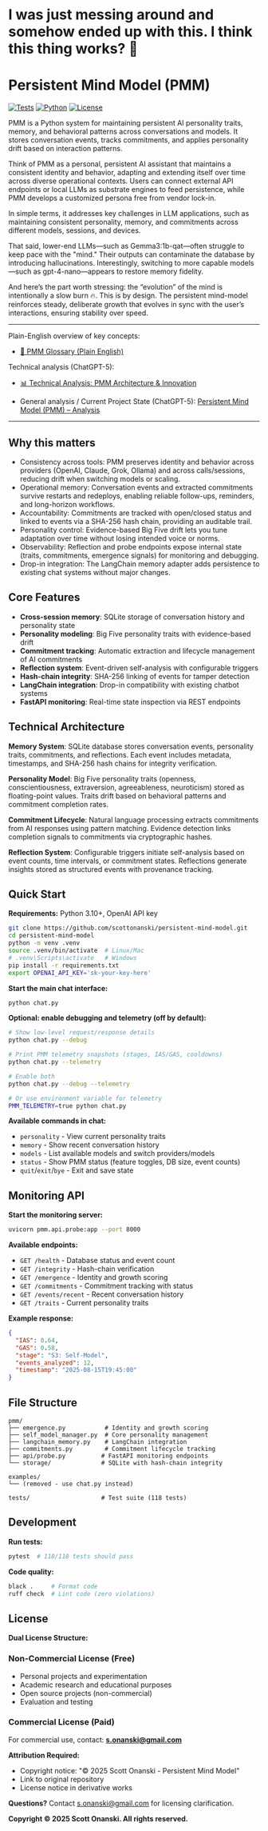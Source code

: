 # I was just messing around and somehow ended up with this. I think this thing works?  🤔

# Persistent Mind Model (PMM)

[![Tests](https://img.shields.io/badge/tests-118%2F118%20passing-green)](https://github.com/scottonanski/persistent-mind-model)
[![Python](https://img.shields.io/badge/python-3.10%2B-blue)](https://github.com/scottonanski/persistent-mind-model)
[![License](https://img.shields.io/badge/license-dual-orange)](https://github.com/scottonanski/persistent-mind-model)

PMM is a Python system for maintaining persistent AI personality traits, memory, and behavioral patterns across conversations and models. It stores conversation events, tracks commitments, and applies personality drift based on interaction patterns.

Think of PMM as a personal, persistent AI assistant that maintains a consistent identity and behavior, adapting and extending itself over time across diverse operational contexts. Users can connect external API endpoints or local LLMs as substrate engines to feed persistence, while PMM develops a customized persona free from vendor lock-in.

In simple terms, it addresses key challenges in LLM applications, such as maintaining consistent personality, memory, and commitments across different models, sessions, and devices.

That said, lower-end LLMs—such as Gemma3:1b-qat—often struggle to keep pace with the "mind." Their outputs can contaminate the database by introducing hallucinations. Interestingly, switching to more capable models—such as gpt-4-nano—appears to restore memory fidelity.

And here’s the part worth stressing: the “evolution” of the mind is intentionally a slow burn 🔥. This is by design. The persistent mind-model reinforces steady, deliberate growth that evolves in sync with the user’s interactions, ensuring stability over speed.


---

Plain-English overview of key concepts:
- [🧠 PMM Glossary (Plain English)](PMM_Glossary.md)

Technical analysis (ChatGPT-5):
- [📊 Technical Analysis: PMM Architecture & Innovation](TECHNICAL_ANALYSIS.md)

- General analysis / Current Project State (ChatGPT-5):
   [Persistent Mind Model (PMM) – Analysis](Persistent%20Mind%20Model%20(PMM)%20–%20Analysis.md)

---



## Why this matters

- Consistency across tools: PMM preserves identity and behavior across providers (OpenAI, Claude, Grok, Ollama) and across calls/sessions, reducing drift when switching models or scaling.
- Operational memory: Conversation events and extracted commitments survive restarts and redeploys, enabling reliable follow-ups, reminders, and long-horizon workflows.
- Accountability: Commitments are tracked with open/closed status and linked to events via a SHA-256 hash chain, providing an auditable trail.
- Personality control: Evidence-based Big Five drift lets you tune adaptation over time without losing intended voice or norms.
- Observability: Reflection and probe endpoints expose internal state (traits, commitments, emergence signals) for monitoring and debugging.
- Drop-in integration: The LangChain memory adapter adds persistence to existing chat systems without major changes.

## Core Features

- **Cross-session memory**: SQLite storage of conversation history and personality state
- **Personality modeling**: Big Five personality traits with evidence-based drift
- **Commitment tracking**: Automatic extraction and lifecycle management of AI commitments
- **Reflection system**: Event-driven self-analysis with configurable triggers
- **Hash-chain integrity**: SHA-256 linking of events for tamper detection
- **LangChain integration**: Drop-in compatibility with existing chatbot systems
- **FastAPI monitoring**: Real-time state inspection via REST endpoints

## Technical Architecture

**Memory System**: SQLite database stores conversation events, personality traits, commitments, and reflections. Each event includes metadata, timestamps, and SHA-256 hash chains for integrity verification.

**Personality Model**: Big Five personality traits (openness, conscientiousness, extraversion, agreeableness, neuroticism) stored as floating-point values. Traits drift based on behavioral patterns and commitment completion rates.

**Commitment Lifecycle**: Natural language processing extracts commitments from AI responses using pattern matching. Evidence detection links completion signals to commitments via cryptographic hashes.

**Reflection System**: Configurable triggers initiate self-analysis based on event counts, time intervals, or commitment states. Reflections generate insights stored as structured events with provenance tracking.

## Quick Start

**Requirements:** Python 3.10+, OpenAI API key

```bash
git clone https://github.com/scottonanski/persistent-mind-model.git
cd persistent-mind-model
python -m venv .venv
source .venv/bin/activate  # Linux/Mac
# .venv\Scripts\activate   # Windows
pip install -r requirements.txt
export OPENAI_API_KEY='sk-your-key-here'
```

**Start the main chat interface:**
```bash
python chat.py
```

**Optional: enable debugging and telemetry (off by default):**
```bash
# Show low-level request/response details
python chat.py --debug

# Print PMM telemetry snapshots (stages, IAS/GAS, cooldowns)
python chat.py --telemetry

# Enable both
python chat.py --debug --telemetry

# Or use environment variable for telemetry
PMM_TELEMETRY=true python chat.py
```

**Available commands in chat:**
- `personality` - View current personality traits
- `memory` - Show recent conversation history
- `models` - List available models and switch providers/models
- `status` - Show PMM status (feature toggles, DB size, event counts)
- `quit`/`exit`/`bye` - Exit and save state


## Monitoring API

**Start the monitoring server:**
```bash
uvicorn pmm.api.probe:app --port 8000
```

**Available endpoints:**
- `GET /health` - Database status and event count
- `GET /integrity` - Hash-chain verification  
- `GET /emergence` - Identity and growth scoring
- `GET /commitments` - Commitment tracking with status
- `GET /events/recent` - Recent conversation history
- `GET /traits` - Current personality traits

**Example response:**
```json
{
  "IAS": 0.64,
  "GAS": 0.58,
  "stage": "S3: Self-Model",
  "events_analyzed": 12,
  "timestamp": "2025-08-15T19:45:00"
}
```

## File Structure

```
pmm/
├── emergence.py           # Identity and growth scoring
├── self_model_manager.py  # Core personality management
├── langchain_memory.py    # LangChain integration
├── commitments.py         # Commitment lifecycle tracking
├── api/probe.py          # FastAPI monitoring endpoints
└── storage/              # SQLite with hash-chain integrity

examples/
└── (removed - use chat.py instead)

tests/                    # Test suite (118 tests)
```

## Development

**Run tests:**
```bash
pytest  # 118/118 tests should pass
```

**Code quality:**
```bash
black .     # Format code
ruff check  # Lint code (zero violations)
```

## License

**Dual License Structure:**

### Non-Commercial License (Free)
- Personal projects and experimentation
- Academic research and educational purposes  
- Open source projects (non-commercial)
- Evaluation and testing

### Commercial License (Paid)
For commercial use, contact: **s.onanski@gmail.com**

**Attribution Required:**
- Copyright notice: "© 2025 Scott Onanski - Persistent Mind Model"
- Link to original repository
- License notice in derivative works

**Questions?** Contact s.onanski@gmail.com for licensing clarification.

**Copyright © 2025 Scott Onanski. All rights reserved.**
